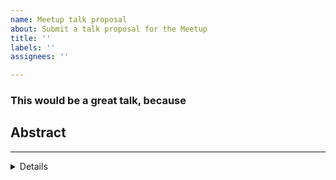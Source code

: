 ```yaml
---
name: Meetup talk proposal
about: Submit a talk proposal for the Meetup
title: ''
labels: ''
assignees: ''

---
```


### This would be a great talk, because

<!-- 

Tell us why do you think this topic is relevant, interesting, fit for the Frontend Budapest Meetup.

You can submit a talk idea even if you could not present it! This way you can tell us about topics you'd like to hear about. 

-->



## Abstract

<!-- Write a few sentences about this talk, what is it about, what will the audience learn. This will be presented on our schedule. -->




---
<!-- If you're up to present this talk, let us know about some basic details -->

<details>
  <summary>Details</summary>
  

#### What language would you prefer to present this talk

- [ ] english
- [ ] hungarian

#### Would your employer / company host the Meetup for this talk?

- [ ] yes!
</details>


